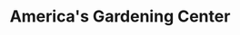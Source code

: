 ---
title: "America's Gardening Center"
url: /red-bank/americas-gardening-center/
shop: garden centre
---